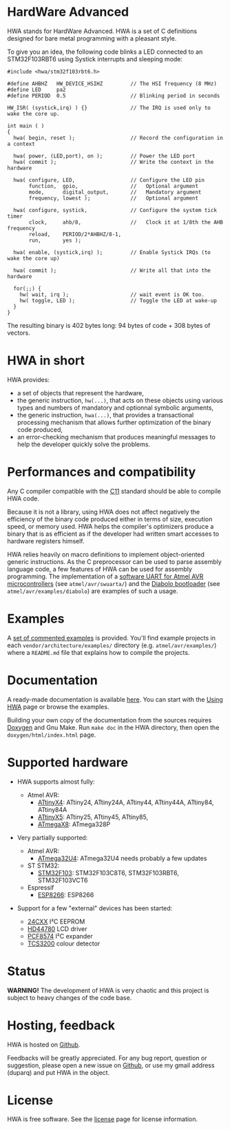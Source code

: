 
HardWare Advanced
=================

HWA stands for HardWare Advanced. HWA is a set of C definitions designed for
bare metal programming with a pleasant style.

To give you an idea, the following code blinks a LED connected to an
STM32F103RBT6 using Systick interrupts and sleeping mode:

    #include <hwa/stm32f103rbt6.h>
    
    #define AHBHZ   HW_DEVICE_HSIHZ         // The HSI frequency (8 MHz)
    #define LED     pa2
    #define PERIOD  0.5                     // Blinking period in seconds
    
    HW_ISR( (systick,irq) ) {}              // The IRQ is used only to wake the core up.
    
    int main ( )
    {
      hwa( begin, reset );                  // Record the configuration in a context
    
      hwa( power, (LED,port), on );         // Power the LED port
      hwa( commit );                        // Write the context in the hardware
    
      hwa( configure, LED,                  // Configure the LED pin
           function,  gpio,                 //   Optional argument
           mode,      digital_output,       //   Mandatory argument
           frequency, lowest );             //   Optional argument
    
      hwa( configure, systick,              // Configure the system tick timer
           clock,     ahb/8,                //   Clock it at 1/8th the AHB frequency
           reload,    PERIOD/2*AHBHZ/8-1,
           run,       yes );
    
      hwa( enable, (systick,irq) );         // Enable Systick IRQs (to wake the core up)
    
      hwa( commit );                        // Write all that into the hardware
    
      for(;;) {
        hw( wait, irq );                    // wait event is OK too.
        hw( toggle, LED );                  // Toggle the LED at wake-up
      }
    }

The resulting binary is 402 bytes long: 94 bytes of code + 308 bytes of vectors.


HWA in short
============

HWA provides:

 * a set of objects that represent the hardware,
 * the generic instruction, `hw(...)`, that acts on these objects using
   various types and numbers of mandatory and optionnal symbolic arguments,
 * the generic instruction, `hwa(...)`, that provides a transactional processing
   mechanism that allows further optimization of the binary code produced,
 * an error-checking mechanism that produces meaningful messages to help the
   developer quickly solve the problems.


Performances and compatibility
==============================

Any C compiler compatible with the
[C11](https://en.wikipedia.org/wiki/C11_%28C_standard_revision%29) standard
should be able to compile HWA code.

Because it is not a library, using HWA does not affect negatively the efficiency
of the binary code produced either in terms of size, execution speed, or memory
used. HWA helps the compiler's optimizers produce a binary that is as efficient
as if the developer had written smart accesses to hardware registers himself.

HWA relies heavily on macro definitions to implement object-oriented generic
instructions. As the C preprocessor can be used to parse assembly language code,
a few features of HWA can be used for assembly programming. The implementation
of a [software UART for Atmel AVR microcontrollers](atmelavr_swuarta.html) (see
`atmel/avr/swuarta/`) and the [Diabolo bootloader](atmelavr_diabolo.html) (see
`atmel/avr/examples/diabolo`) are examples of such a usage.



Examples
========

A [set of commented examples](http://duparq.free.fr/hwa/examples.html) is
provided. You'll find example projects in each `vendor/architecture/examples/`
directory (e.g. `atmel/avr/examples/`) where a `README.md` file that explains
how to compile the projects.


Documentation
=============

A ready-made documentation is available
[here](http://duparq.free.fr/hwa/index.html). You can start with the [Using
HWA](http://duparq.free.fr/hwa/using.html) page or browse the examples.

Building your own copy of the documentation from the sources requires
[Doxygen](http://www.stack.nl/~dimitri/doxygen/) and Gnu Make. Run `make doc` in
the HWA directory, then open the `doxygen/html/index.html` page.


Supported hardware
==================

 * HWA supports almost fully:
   * Atmel AVR:
     * [ATtinyX4](http://duparq.free.fr/hwa/attinyx4.html): ATtiny24, ATtiny24A, ATtiny44, ATtiny44A, ATtiny84, ATtiny84A
     * [ATtinyX5](http://duparq.free.fr/hwa/attinyx5.html): ATtiny25, ATtiny45, ATtiny85,
     * [ATmegaX8](http://duparq.free.fr/hwa/atmegax8.html): ATmega328P

 * Very partially supported:
   * Atmel AVR:
     * [ATmega32U4](http://duparq.free.fr/hwa/atmegaxu4.html): ATmega32U4 needs probably a few updates
   * ST STM32:
     * [STM32F103](http://duparq.free.fr/hwa/stm32f103.html): STM32F103C8T6, STM32F103RBT6, STM32F103VCT6
   * Espressif
     * [ESP8266](http://duparq.free.fr/hwa/esp8266.html): ESP8266

 * Support for a few "external" devices has been started:
   * [24CXX](http://duparq.free.fr/hwa/_24cxx.html) I²C EEPROM
   * [HD44780](http://duparq.free.fr/hwa/hd44780.html) LCD driver
   * [PCF8574](http://duparq.free.fr/hwa/pcf8574.html) I²C expander
   * [TCS3200](http://duparq.free.fr/hwa/tcs3200.html) colour detector


Status
======

__WARNING!__ The development of HWA is very chaotic and this project is subject
to heavy changes of the code base.


Hosting, feedback
=================

HWA is hosted on [Github](http://github.com/duparq/hwa).

Feedbacks will be greatly appreciated. For any bug report, question or
suggestion, please open a new issue on [Github](http://github.com/duparq/hwa),
or use my gmail address (duparq) and put HWA in the object.


License
=======

HWA is free software. See the [license](http://duparq.free.fr/hwa/license.html) page for license information.

